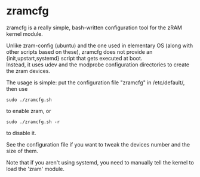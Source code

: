 zramcfg
=======

zramcfg is a really simple, bash-written configuration tool for the zRAM
kernel module.

Unlike zram-config (ubuntu) and the one used in elementary OS (along with other scripts based on these), zramcfg
does not provide an {init,upstart,systemd} script that gets executed at boot.  
Instead, it uses udev and the modprobe configuration directories to create the zram devices.

The usage is simple: put the configuration file "zramcfg" in /etc/default/, then use

    sudo ./zramcfg.sh

to enable zram, or

    sudo ./zramcfg.sh -r

to disable it.

See the configuration file if you want to tweak the devices number and the size of them.

Note that if you aren't using systemd, you need to manually tell the kernel
to load the 'zram' module.
